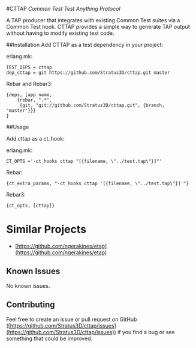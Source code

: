 #CTTAP
*Common Test Test Anything Protocol*

A TAP producer that integrates with existing Common Test suites via a Common Test hook. CTTAP provides a simple way to generate TAP output without having to modify existing test code.

##Installation
Add CTTAP as a test dependency in your project:

erlang.mk:

    TEST_DEPS = cttap
    dep_cttap = git https://github.com/Stratus3D/cttap.git master

Rebar and Rebar3:

    {deps, [app_name,
        {rebar, ".*",
         {git, "git://github.com/Stratus3D/cttap.git", {branch, "master"}}}
    }

##Usage

Add cttap as a ct_hook:

erlang.mk:

    CT_OPTS ='-ct_hooks cttap "[{filename, \"../test.tap\"}]"'

Rebar:

    {ct_extra_params, "-ct_hooks cttap '[{filename, \"../test.tap\"}]'"}

Rebar3:

    {ct_opts, [cttap]}

# Similar Projects

* [https://github.com/ngerakines/etap](https://github.com/ngerakines/etap)

## Known Issues
No known issues.

## Contributing
Feel free to create an issue or pull request on GitHub ([https://github.com/Stratus3D/cttap/issues](https://github.com/Stratus3D/cttap/issues)) if you find a bug or see something that could be improved.
